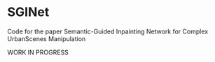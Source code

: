 # SGINet
Code for the paper Semantic-Guided Inpainting Network for Complex UrbanScenes Manipulation

WORK IN PROGRESS
